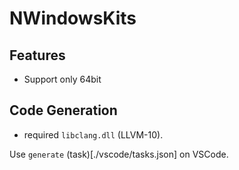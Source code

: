 # NWindowsKits

## Features

* Support only 64bit

## Code Generation

* required `libclang.dll` (LLVM-10).

Use `generate` (task)[./vscode/tasks.json] on VSCode.
